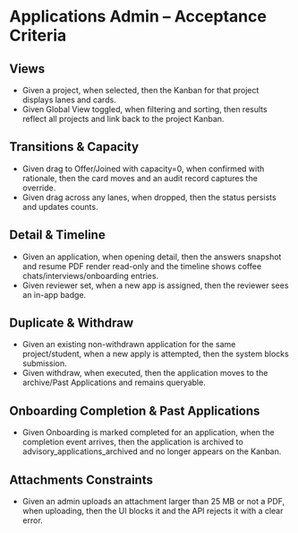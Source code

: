 # Applications Admin – Acceptance Criteria

## Views
- Given a project, when selected, then the Kanban for that project displays lanes and cards.
- Given Global View toggled, when filtering and sorting, then results reflect all projects and link back to the project Kanban.

## Transitions & Capacity
- Given drag to Offer/Joined with capacity=0, when confirmed with rationale, then the card moves and an audit record captures the override.
- Given drag across any lanes, when dropped, then the status persists and updates counts.

## Detail & Timeline
- Given an application, when opening detail, then the answers snapshot and resume PDF render read-only and the timeline shows coffee chats/interviews/onboarding entries.
- Given reviewer set, when a new app is assigned, then the reviewer sees an in-app badge.

## Duplicate & Withdraw
- Given an existing non-withdrawn application for the same project/student, when a new apply is attempted, then the system blocks submission.
- Given withdraw, when executed, then the application moves to the archive/Past Applications and remains queryable.

## Onboarding Completion & Past Applications
- Given Onboarding is marked completed for an application, when the completion event arrives, then the application is archived to advisory_applications_archived and no longer appears on the Kanban.

## Attachments Constraints
- Given an admin uploads an attachment larger than 25 MB or not a PDF, when uploading, then the UI blocks it and the API rejects it with a clear error.
